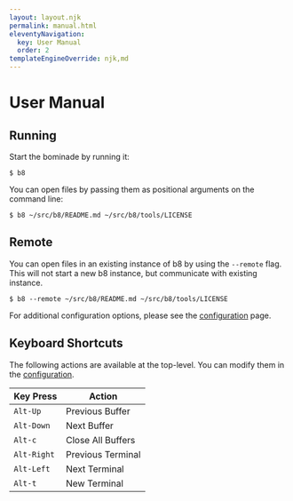 ```yaml
---
layout: layout.njk
permalink: manual.html
eleventyNavigation:
  key: User Manual
  order: 2
templateEngineOverride: njk,md
---
```


# User Manual

## Running

Start the bominade by running it:

```
$ b8
```

You can open files by passing them as positional arguments on the command line:

```
$ b8 ~/src/b8/README.md ~/src/b8/tools/LICENSE
```

## Remote

You can open files in an existing instance of b8 by using the `--remote` flag.
This will not start a new b8 instance, but communicate with existing instance.

```
$ b8 --remote ~/src/b8/README.md ~/src/b8/tools/LICENSE
```

For additional configuration options, please see the
[configuration](/config.html) page.

## Keyboard Shortcuts

The following actions are available at the top-level. You can modify them in the
[configuration](/config.html).

| Key Press 	| Action            	|
|-----------	|-------------------	|
| `Alt-Up`    | Previous Buffer   	|
| `Alt-Down`  | Next Buffer       	|
| `Alt-c`     | Close All Buffers  	|
| `Alt-Right` | Previous Terminal 	|
| `Alt-Left`  | Next Terminal     	|
| `Alt-t`     | New Terminal      	|


